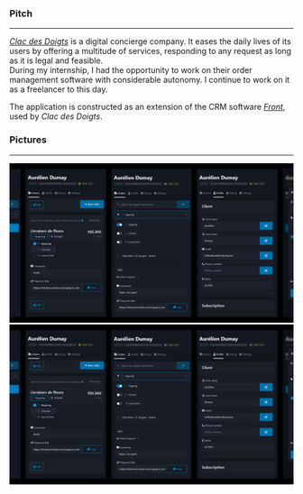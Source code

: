 ### Pitch

---
_[Clac des Doigts](https://clacdesdoigts.com/)_ is a digital concierge company. It eases the daily lives of its users by
offering a multitude of services, responding to any request as long as it is legal and feasible.<br>
During my internship, I had the opportunity to work on their order management software with considerable autonomy.
I continue to work on it as a freelancer to this day.

The application is constructed as an extension of the CRM software _[Front](https://front.com/)_,
used by _Clac des Doigts_.

### Pictures

---
![A selection of views](views1.png)
![Another selection of views](views2.png)